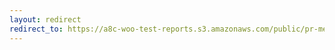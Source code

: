 ```yaml
---
layout: redirect
redirect_to: https://a8c-woo-test-reports.s3.amazonaws.com/public/pr-merge/44722/api/index.html
---
```

